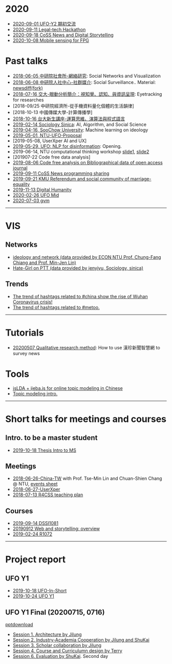 # 2020
* [2020-09-01 UFO-Y2 期初交流](https://docs.google.com/presentation/d/e/2PACX-1vT7zYHaLTaMjXs2dhjaFbsAL8jXcWQ73K_Oy3zcpMQKAtG2GMDeeKRrCJ8CCjLsN8bPyWgs3jGMuDiu/pub?start=false&loop=false&delayms=3000)
* [2020-09-11 Legal-tech Hackathon](https://docs.google.com/presentation/d/e/2PACX-1vQg2gF7skxZ91cFwcA1b-POc4AXCW0O0at7xM7yXdi0JL2WZiOPzVgFqHD38--JWQvY_jwSuN8hB7Gx/pub?start=false&loop=false&delayms=3000)
* [2020-09-18 CoSS News and Digital Storytelling](https://docs.google.com/presentation/d/e/2PACX-1vQEe0auY-6DVJl5NCrJbip0QaNJFP4SsjcoefK7QQ2b5s6pk1azKvo2m63ZXI53iCpN_BZH4lZ8cT01/pub?start=false&loop=false&delayms=3000)
* [2020-10-08 Mobile sensing for FPG](https://docs.google.com/presentation/d/e/2PACX-1vTiexJiwJLXWT1Xe_qEiM8U5P7vzJ7qF1h48A6tnrK7H0Vhc7OsIo9Zu_s20aUnp1j-y8HFsnCSgt37/pub?start=false&loop=false&delayms=3000)


# Past talks

* [2018-06-05 中研院社會所-網絡研究](https://docs.google.com/presentation/d/e/2PACX-1vT9z-10g1mL8bRxgvVWcg-g_UYEr_Sa2W0hkQtQuK28jfaoGPeDS6YbeQM34zAbfvmvEmEcUbdrJhF-/pub?start=false&loop=false&delayms=3000): Social Networks and Visualization
* [2018-06-08 中研院人社中心-社群媒介](https://docs.google.com/presentation/d/e/2PACX-1vQlM-S9WEV6L-pAS_G4l-6ZbH60-x1VEqtP8_YnDTgpCSsCwn2vyy9RdBD2XLraL75FLRb2jGwdOXN3/pub?start=false&loop=false&delayms=3000): Social Surveillance.. Material: [newsdiff(fork)](http://140.112.153.64:8000/news_meta_list)
* [2018-07-16 交大-眼動分析簡介：視知覺、認知、與資訊呈現](https://docs.google.com/presentation/d/e/2PACX-1vSMO9E-X6-e7anyxPNyw1By7Ne1QhT11znB4BBTasDvogOYgkvsbL4xSo9MNDIV2m31kLLWveAeKxOV/pub?start=false&loop=false&delayms=3000): Eyetracking for researches
* [2018-09/25 中研院經濟所-從手機資料量化個體的生活韻律]
* [2018-10-13 中國傳媒大學-計算傳播學]
* [2018-10-16 台大新生講座-運算思維、演算法與程式語言](https://docs.google.com/presentation/d/e/2PACX-1vSiyB2vjMqi_UQj72tviG0Icdka-pRRmwoF6QycyBXkvDhHMMg-pzJfQwPWxhQpEKNEJ_MZswfkNDps/pub?start=false&loop=false&delayms=3000)
* [2019-02-14 Sociology Sinica](https://docs.google.com/presentation/d/11avWPH_-Vl3gm1FonGHCuPspKdOD6ASsqn8zuCx3BCw/edit?usp=sharing): AI, Algorithm, and Social Science
* [2019-04-16, SooChow University](https://docs.google.com/presentation/d/e/2PACX-1vQPNMVPCECqrUMDIim_q5ge5Pmyl2RnA-5R8zNvsrReQ9b05cBNPd7WoekVC3AWYEz2px6WAdso5zic/pub?start=false&loop=false&delayms=3000): Machine learning on ideology
* [2019-05-01, NTU-UFO-Proposal](https://docs.google.com/presentation/d/1GSaPVmkJkcBZanBNfDuncuuWrkSYD3MVwNAa_DbaP_c/edit?usp=sharing)
* [2019-05-08, UserXper AI and UX]
* [2019-05-29, UFO: NLP for disinformation](https://docs.google.com/presentation/d/1GSaPVmkJkcBZanBNfDuncuuWrkSYD3MVwNAa_DbaP_c/edit?usp=sharing): Opening.
* 2019-06-14, NTU computational thinking workshop [slide1](https://docs.google.com/presentation/d/1fHaMwmbLKQ_VZ2AmkL--KjO3L7i6BLI1kxKcqW3bHUU/edit?usp=sharing), [slide2](https://docs.google.com/presentation/d/1SXGvIacVhFSd3ZDo-bPsHSWULm7ll3-cILtrgwKFDFU/edit?usp=sharing)
* [201907-22 Code free data analysis]
* [2019-08-06 Code free analysis on Bibliographical data of open access journal](https://docs.google.com/presentation/d/e/2PACX-1vRvHIbP38BZd4vvma1y49jlFwimz1c2IkxIkILbdSmk0P9e-qodDwtC92DnbRIwcUvBo574-aN7YEG0/pub?start=false&loop=false&delayms=3000)
* [2019-09-11 CoSS News programming sharing](https://docs.google.com/presentation/d/e/2PACX-1vQEe0auY-6DVJl5NCrJbip0QaNJFP4SsjcoefK7QQ2b5s6pk1azKvo2m63ZXI53iCpN_BZH4lZ8cT01/pub?start=false&loop=false&delayms=3000)
* [2019-09-21 KMU Referendum and social community of marriage-equality](https://docs.google.com/presentation/d/e/2PACX-1vS_9LoOt4YSA7YMkdxhGLfyHoBEO6t6raY0yoIucHDTZSD1KJTyIvCGTNVyQmklgEzm29WdSt8RP_4J/pub?start=false&loop=false&delayms=3000)
* [2019-11-13 Digital Humanity](https://docs.google.com/presentation/d/e/2PACX-1vQgGylQCeeZ2OQP8Jnp5TcOlqELIVyOHrNIZwmLE3EWUeumXcuIHhLLiB11VSXbft3WRq3UL6nIzwtA/pub?start=false&loop=false&delayms=3000)
* [2020-02-26 UFO Mid](https://docs.google.com/presentation/d/e/2PACX-1vQiu3ypFlvAWbE89pFb5iWw_6TcFpaG2ftj7LxWYB2LA6EBusLWVq4gjNvmG1j-_ounVpCZjZZXHekq/pub?start=false&loop=false&delayms=3000)
* [2020-07-03 gvm](https://docs.google.com/presentation/d/e/2PACX-1vSXVxGS9LZsgvx9mN-3JbCEvM5aMYM675kbNozoK3y6EuUCKzHDpyZyALNYJalHU96aPLP7bOxRZWc0/pub?start=false&loop=false&delayms=3000)


---
# VIS

## Networks

* [ideology and network (data provided by ECON NTU Prof. Chung-Fang Chiang and Prof. Min-Jen Lin)](html/fbpage_network_lv10.html)
* [Hate-Girl on PTT (data provided by jenyiyu, Sociology, sinica)](html/mention.d3.html)


## Trends
* [The trend of hashtags related to #china show the rise of Wuhan Coronavirus crisis!](html/china_related_timeline.html)
* [The trend of hashtags related to #metoo.](html/metoo_related_timeline.html)

---
# Tutorials
* [20200507 Qualitative research method](https://paper.dropbox.com/doc/--Azeo1Updn09nI2mY0nw8O6wyAg-mhBata9sL4wMRgIe1RaaL): How to use 漢珍新聞智慧網 to survey news

# Tools
* [jsLDA + jieba.js for online topic modeling in Chinese](https://jirlong.github.io/jsLDA/jslda.html)
* [Topic modeling intro.](https://docs.google.com/presentation/d/e/2PACX-1vRTSSO_8JuLTK_1OyM9eDrogA-K2fhXQwlKxh1PpRvNavkurCCcKBNftv9MpKGYM6EDXtNnqZvPDdKy/pub?start=false&loop=false&delayms=3000)


---
# Short talks for meetings and courses

## Intro. to be a master student
* [2019-10-18 Thesis Intro to MS](https://docs.google.com/presentation/d/e/2PACX-1vSFQNGmM_A5a78LRgQDPYXBq_37qOY3CJFY1zPJE6sRhMYT5bJHveYVH6VZQg8aLGgwlED_60k1555E/pub?start=false&loop=false&delayms=3000)


## Meetings

* [2018-06-26-China-TW](https://docs.google.com/presentation/d/e/2PACX-1vS8rZIWhsZJ2Mu-fF7ywqR2WzqsgoU1mtfGMGIvhqcUOMn0yDQFjzTwsTt6KTXPmITaHhQc2YOBGE-4/pub?start=false&loop=false&delayms=3000) with Prof. Tse-Min Lin and Chuan-Shien Chang @ NTU, [events sheet](https://drive.google.com/open?id=1MHarPtq5er0CefSnRsylucPvnSoJsmEd6jMxHj1fsTQ)
* [2018-06-27-UserXper](https://docs.google.com/presentation/d/e/2PACX-1vS0HWUqB_6sM-mqcZJRXO3pcdIrMbfIC9dBZ6vppBeo_bqWDvibynE6uA0KvzWg2kIPKJZ1svIGH8MO/pub?start=false&loop=false&delayms=3000)
* [2018-07-13 R4CSS teaching plan](https://docs.google.com/presentation/d/e/2PACX-1vQNE8CV6t1NJM2hMwjh2xBnbXypB8GjeHoR8ygMA3cH651YNb9KH9eXfDHsll14ORtJqCZtUt_HkI0y/pub?start=false&loop=false&delayms=3000)

## Courses
* [2019-09-14 DSSI1081](https://docs.google.com/presentation/d/e/2PACX-1vTSSfrUAnwy-mlcA7I3YBj1NeCTZY6z8b--cuyOqtg-p7-GbMmF11JejhGb6sOoogBbaSKMxpYSLcem/pub?start=false&loop=false&delayms=3000)
* [20190912 Web and storytelling: overview](https://docs.google.com/presentation/d/e/2PACX-1vSn4136pWlNea1Kn79F73lE4UU7zpbFRatmnwG7LsLrxsqK71zlC8L7J9iT8cct5aavfONB3IoFqN7K/pub?start=false&loop=false&delayms=3000)
* [2019-02-24 R1072](https://docs.google.com/presentation/d/e/2PACX-1vQ-zTp75r_vQ2n1mKP249OOna8QKBsAPMEijdQ5-B_E7yFW-Q-_uXpsLQMNDLj-0WY3nX3eU3KmCb-v/pub?start=false&loop=false&delayms=3000)


---
# Project report

## UFO Y1 

* [2019-10-18 UFO-In-Short](https://docs.google.com/presentation/d/e/2PACX-1vQiu3ypFlvAWbE89pFb5iWw_6TcFpaG2ftj7LxWYB2LA6EBusLWVq4gjNvmG1j-_ounVpCZjZZXHekq/pub?start=false&loop=false&delayms=3000)
* [2019-10-24 UFO Y1](https://docs.google.com/presentation/d/e/2PACX-1vRIozyyLFvfQ_Gp6iWVvavgVoVr4MV8I0B6-XzTam8jLH28fcCXYnRz4E79zFHuU7UAFNVv7S2S-68_/pub?start=false&loop=false&delayms=3000)

## UFO Y1 Final (20200715, 0716)
[pptdownload](https://drive.google.com/drive/folders/1AIJ3NsO4YfxGIslSi0mQal0JI2_NgOPi?usp=sharing)
* [Session 1. Architecture by Jilung](https://docs.google.com/presentation/d/e/2PACX-1vS0Ktb6kV6tiHC8issQ27P3BjCmuQ38MRjrhdKMJ6UsTurg7Q7t0Bs0hcU3gAqFK89bXLSXzYMXBNOk/pub?start=false&loop=false&delayms=3000)
* [Session 2. Industry-Academia Cooperation by Jilung and ShuKai](https://docs.google.com/presentation/d/e/2PACX-1vR5P12_ZAg2OEqDSvo2XetxePq8188YLdeBwd9r4UEAosu9A0jZUhEW4GnP_l43B7K7Ekmu9sM61ikD/pub?start=false&loop=false&delayms=3000)
* [Session 3. Scholar collaboration by Jilung](https://docs.google.com/presentation/d/e/2PACX-1vRNGoZilFIFbtV8MpFl8ZpBDvyVp-H7YKHDxZbcspq32CLbmWb5QHO_fm8-09D2pVveMOrpDYtRzjpc/pub?start=false&loop=false&delayms=3000)
* [Session 4. Course and Curriculumn design by Terry](https://docs.google.com/presentation/d/e/2PACX-1vQZq98ALjwEV28Bc1C-BDTp92FPKJmPJ7u-Il41E1aJ404ufLUoCqOCyd2A-ho1GBhLbVHT8lJGWhtU/pub?start=false&loop=false&delayms=3000)
* [Session 6. Evaluation by ShuKai](https://docs.google.com/presentation/d/e/2PACX-1vTFUYdOcQaUdjoSpXwEQ6FtsbWfEDvcFemqJ4B-RUqz8CbZwKGSWaSl5kuAc9oLg6ZST6sfpDofpAz8/pub?start=false&loop=false&delayms=3000). Second day



